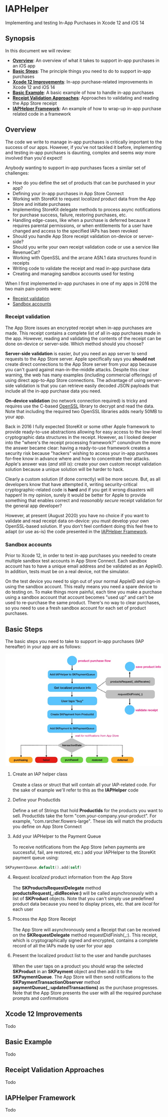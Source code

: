 #  IAPHelper

Implementing and testing In-App Purchases in Xcode 12 and iOS 14

## Synopsis
In this document we will review:

* **[Overview](#Overview)**: An overview of what it takes to support in-app purchases in an iOS app
* **[Basic Steps](#Basic-Steps)**: The principle things you need to do to support in-app purchases
* **[Xcode 12 Improvements](#Xcode-12-Improvements)**: In-app purchase-related improvements in Xcode 12 and iOS 14
* **[Basic Example](#Basic-Example)**: A basic example of how to handle in-app purchases
* **[Receipt Validation Approaches](#Receipt-Validation-Approaches)**: Approaches to validating and reading the App Store receipt
* **[IAPHelper Framework](#IAPHelper-Framework)**: An example of how to wrap-up in-app purchase related code in a framework

## Overview
The code we write to manage in-app purchases is critically important to the success of our apps. However, if you've not tackled it 
before, implementing and testing in-app purchases is daunting, complex and seems *way* more involved than you'd expect!   

Anybody wanting to support in-app purchases faces a similar set of challenges:

* How do you define the set of products that can be purchased in your app?
* Defining your in-app purchases in App Store Connect
* Working with StoreKit to request *localized* product data from the App Store and initiate purchases
* Implementing StoreKit delegate methods to process async notifications for purchase success, failure, restoring purchases, etc.
* Handling edge-cases, like when a purchase is deferred because it requires parental permissions, or when entitlements for a user have changed and access to the specified IAPs has been revoked
* Should you handle App Store receipt validation on-device or server-side?
* Should you write your own receipt validation code or use a service like RevenueCat?
* Working with OpenSSL and the arcane ASN.1 data structures found in receipts
* Writing code to validate the receipt and read in-app purchase data
* Creating and managing sandbox accounts used for testing

When I first implemented in-app purchases in one of my apps in 2016 the two main pain-points were:

* [Receipt validation](#Receipt-validation)
* [Sandbox accounts](#Sandbox-accounts)

### Receipt validation
The App Store issues an encrypted receipt when in-app purchases are made. This receipt contains a complete list of all in-app 
purchases made in the app. However, reading and validating the contents of the receipt can be done on-device or server-side. 
Which method should you choose?

**Server-side validation** is easier, *but* you need an app server to send requests to the App Store server. Apple specifically says 
you **should not** create direct connections to the App Store server from your app because you can't guard against 
man-in-the-middle attacks. Despite this clear warning, the web has many examples (including commercial offerings) of using 
direct app-to-App Store connections. The advantage of using server-side validation is that you can retrieve easily decoded
JSON payloads that include all the in-app purchase data you need.

**On-device validation** (no network connection required) is tricky and requires use the C-based [OpenSSL](https://www.openssl.org) library 
to decrypt and read the data. Note that including the required two OpenSSL libraries adds nearly 50MB to your app. 

Back in 2016 I fully expected StoreKit or some other Apple framework to provide ready-to-use abstractions allowing for easy access 
to the low-level cryptographic data structures in the receipt. However, as I looked deeper into the "where's the receipt processing framework?"
conundrum the more the answer became clear: having a ready-to-use framework creates a security risk because "hackers" wishing to access your
in-app purchases for-free know in advance where and how to concentrate their attacks. Apple's answer was (*and still is*): create your own custom 
receipt validation solution because a unique solution will be harder to hack.

Clearly a custom solution (if done correctly) will be more secure. But, as all developers know that have attempted it, writing security-critical 
cryptographic-related code is **hard** and if you get it wrong disasters will happen! In my opinion, surely it would be better for Apple to
provide something that enables correct and *reasonably secure* receipt validation for the general app developer? 

However, at present (August 2020) you have no choice if you want to validate and read receipt data on-device: you must develop your
own OpenSSL-based solution. If you don't feel confident doing this feel free to adapt (or use as-is) the code presented in the 
[IAPHelper Framework](#IAPHelper-Framework). 
    
### Sandbox accounts
Prior to Xcode 12, in order to test in-app purchases you needed to create multiple sandbox test accounts in App Store Connect. 
Each sandbox account has to have a unique email address and be validated as an AppleID. In addition, tests must be on a real device, 
not the simulator. 

On the test device you need to sign out of your normal AppleID and sign-in using the sandbox account. This really means you need a 
spare device to do testing on. To make things more painful, each time you make a purchase using a sandbox account that account 
becomes "used up" and can't be used to re-purchase the same product. There's no way to clear purchases, so you need to use a fresh 
sandbox account for each set of product purchases.

## Basic Steps
The basic steps you need to take to support in-app purchases (IAP hereafter) in your app are as follows:

![](./readme-assets/iap1.jpg)

1. Create an IAP helper class\
\
Create a class or struct that will contain all your IAP-related code. For the sake of example we'll refer to this as the **IAPHelper** code

2. Define your ProductIds\
\
Define a set of Strings that hold **ProductIds** for the products you want to sell. ProductIds take the form "com.your-company.your-product". For example, "com.rarcher.flowers-large". These ids will match the products you define on App Store Connect

3. Add your IAPHelper to the Payment Queue\
\
To receive notifications from the App Store (when payments are successful, fail, are restored, etc.) add your IAPHelper to the StoreKit payment queue using:

``` swift
SKPaymentQueue.default().add(self)
```

4. Request *localized* product information from the App Store\
\
The **SKProductsRequestDelegate** method **productsRequest(_:didReceive:)** will be called asynchronously with a list of **SKProduct** objects. Note that you can't simply use predefined product data because you need to display prices, etc. that are *local* for each user

5. Process the App Store Receipt\
\
The App Store will asynchronously send a Receipt that can be received on the **SKRequestDelegate** method requestDidFinish(_:). This receipt, which is cryptographically signed and encrypted, contains a complete record of all the IAPs made by user for your app

6. Present the localized product list to the user and handle purchases\
\
When the user taps on a product you should wrap the selected **SKProduct** in an **SKPayment** object and then add it to the **SKPaymentQueue**. The App Store will then send notifications to the **SKPaymentTransactionObserver** method **paymentQueue(_:updatedTransactions)** as the purchase progresses. Note that the App Store presents the user with all the required purchase prompts and confirmations

## Xcode 12 Improvements
Todo

## Basic Example
Todo

## Receipt Validation Approaches
Todo

## IAPHelper Framework
Todo


